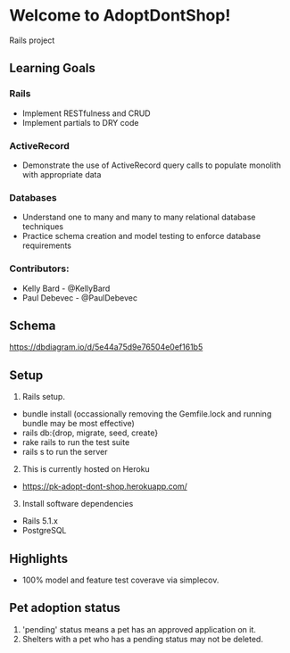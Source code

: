 # Welcome to AdoptDontShop!   
Rails project 

## Learning Goals

### Rails
* Implement RESTfulness and CRUD
* Implement partials to DRY code

### ActiveRecord 
* Demonstrate the use of ActiveRecord query calls to populate monolith with appropriate data 

### Databases 
* Understand one to many and many to many relational database techniques 
* Practice schema creation and model testing to enforce database requirements

### Contributors:
* Kelly Bard - @KellyBard
* Paul Debevec - @PaulDebevec

## Schema 
https://dbdiagram.io/d/5e44a75d9e76504e0ef161b5

## Setup

1. Rails setup.  
  * bundle install (occassionally removing the Gemfile.lock and running bundle may be most effective)
  * rails db:{drop, migrate, seed, create}
  * rake rails to run the test suite
  * rails s to run the server

2. This is currently hosted on Heroku
  * https://pk-adopt-dont-shop.herokuapp.com/

3. Install software dependencies
- Rails 5.1.x
- PostgreSQL

## Highlights

* 100% model and feature test coverave via simplecov.


## Pet adoption status

1. 'pending' status means a pet has an approved application on it.
2. Shelters with a pet who has a pending status may not be deleted.

